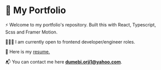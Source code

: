 # 💼 My Portfolio

⚡ Welcome to my portfolio's repository. Built this with React, Typescript, Scss and Framer Motion.

👨🏽‍💻 I am currently open to frontend developer/engineer roles.

📝 Here is my [resume.]([https://drive.google.com/file/d/1yQ8sNf4REM41gSk8wqjOn3DnJJHwwiKN/view?usp=share_link](https://drive.google.com/file/d/12zpgvyPhbk7PIzDge-rOnX34Tny6_XMY/view))

📬 You can contact me here **dumebi.orji1@yahoo.com**.

